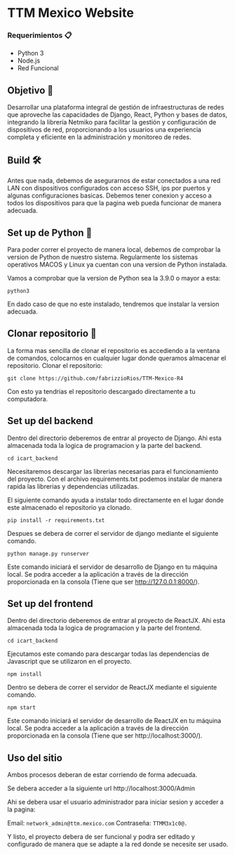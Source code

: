 # TTM Mexico Website

### Requerimientos 📋
- Python 3
- Node.js
- Red Funcional

## Objetivo 🎯
Desarrollar una plataforma integral de gestión de infraestructuras de redes que aproveche las capacidades de Django, React, Python y bases de datos, integrando la librería Netmiko para facilitar la gestión y configuración de dispositivos de red, proporcionando a los usuarios una experiencia completa y eficiente en la administración y monitoreo de redes.

## Build 🛠️
Antes que nada, debemos de asegurarnos de estar conectados a una red LAN con dispositivos configurados con acceso SSH, ips por puertos y algunas configuraciones basicas.
Debemos tener conexion y acceso a todos los dispositivos para que la pagina web pueda funcionar de manera adecuada.

## Set up de Python 🐍
Para poder correr el proyecto de manera local, debemos de comprobar la version de Python de nuestro sistema. Regularmente los sistemas operativos MACOS y Linux ya cuentan con una version de Python instalada.

Vamos a comprobar que la version de Python sea la 3.9.0 o mayor a esta:

`python3`

En dado caso de que no este instalado, tendremos que instalar la version adecuada.

## Clonar repositorio 📂

La forma mas sencilla de clonar el repositorio es accediendo a la ventana de comandos, colocarnos en cualquier lugar donde queramos almacenar el repositorio.
Clonar el repositorio:

`git clone https://github.com/fabrizzioRios/TTM-Mexico-R4`

Con esto ya tendrias el repositorio descargado directamente a tu computadora.

## Set up del backend

Dentro del directorio deberemos de entrar al proyecto de Django. Ahi esta almacenada toda la logica de programacion y la parte del backend.

`cd icart_backend`

Necesitaremos descargar las librerias necesarias para el funcionamiento del proyecto. Con el archivo requirements.txt podemos instalar de manera rapida las librerias y dependencias utilizadas.

El siguiente comando ayuda a instalar todo directamente en el lugar donde este almacenado el repositorio ya clonado.

`pip install -r requirements.txt`

Despues se debera de correr el servidor de django mediante el siguiente comando.

`python manage.py runserver`

Este comando iniciará el servidor de desarrollo de Django en tu máquina local. Se podra acceder a la aplicación a través de la dirección proporcionada en la consola (Tiene que ser http://127.0.0.1:8000/).


## Set up del frontend

Dentro del directorio deberemos de entrar al proyecto de ReactJX. Ahi esta almacenada toda la logica de programacion y la parte del frontend.

`cd icart_backend`

Ejecutamos este comando para descargar todas las dependencias de Javascript que se utilizaron en el proyecto.

`npm install`

Dentro se debera de correr el servidor de ReactJX mediante el siguiente comando.

`npm start`

Este comando iniciará el servidor de desarrollo de ReactJX en tu máquina local. Se podra acceder a la aplicación a través de la dirección proporcionada en la consola (Tiene que ser http://localhost:3000/).


## Uso del sitio

Ambos procesos deberan de estar corriendo de forma adecuada.

Se debera acceder a la siguiente url http://localhost:3000/Admin

Ahi se debera usar el usuario administrador para iniciar sesion y acceder a la pagina:

Email: `network_admin@ttm.mexico.com`
Contraseña: `TTMM3x1c0@.`

Y listo, el proyecto debera de ser funcional y podra ser editado y configurado de manera que se adapte a la red donde se necesite ser usado.
